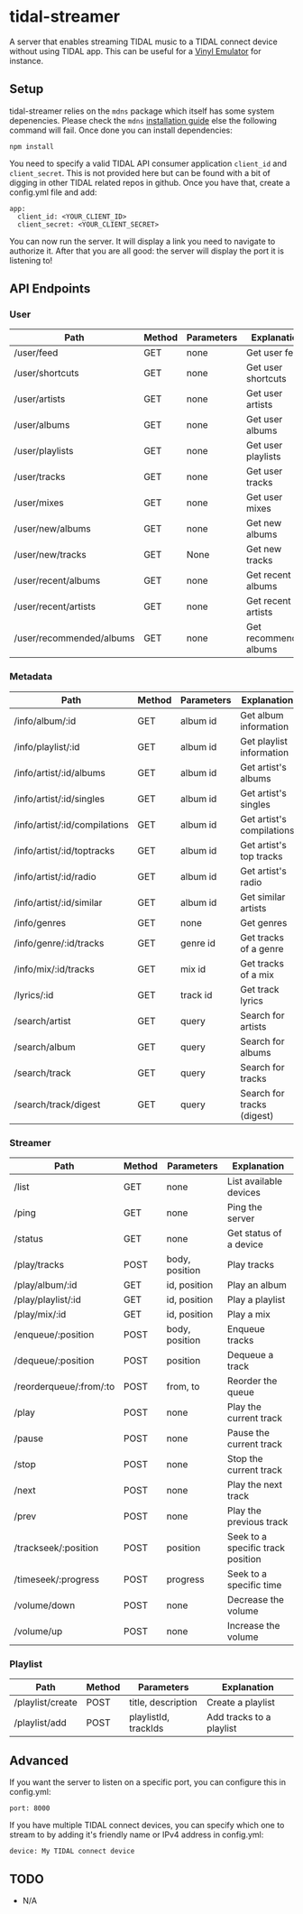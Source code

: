 # tidal-streamer

A server that enables streaming TIDAL music to a TIDAL connect device without using TIDAL app. This can be useful for a [Vinyl Emulator](https://www.hackster.io/mark-hank/sonos-spotify-vinyl-emulator-3be63d) for instance.

## Setup

tidal-streamer relies on the `mdns` package which itself has some system depenencies. Please check the `mdns` [installation guide](https://www.npmjs.com/package/mdns) else the following command will fail. Once done you can install dependencies:

`npm install`

You need to specify a valid TIDAL API consumer application `client_id` and `client_secret`. This is not provided here but can be found with a bit of digging in other TIDAL related repos in github. Once you have that, create a config.yml file and add:

```
app:
  client_id: <YOUR_CLIENT_ID>
  client_secret: <YOUR_CLIENT_SECRET>
```

You can now run the server. It will display a link you need to navigate to authorize it. After that you are all good: the server will display the port it is listening to!


## API Endpoints

### User

| Path                          | Method | Parameters          | Explanation                                      |
|-------------------------------|--------|---------------------|--------------------------------------------------|
| /user/feed                    | GET    | none                | Get user feed                                    |
| /user/shortcuts               | GET    | none                | Get user shortcuts                               |
| /user/artists                 | GET    | none                | Get user artists                                 |
| /user/albums                  | GET    | none                | Get user albums                                  |
| /user/playlists               | GET    | none                | Get user playlists                               |
| /user/tracks                  | GET    | none                | Get user tracks                                  |
| /user/mixes                   | GET    | none                | Get user mixes                                   |
| /user/new/albums              | GET    | none                | Get new albums                                   |
| /user/new/tracks              | GET    | None                | Get new tracks                                   |
| /user/recent/albums           | GET    | none                | Get recent albums                                |
| /user/recent/artists          | GET    | none                | Get recent artists                               |
| /user/recommended/albums      | GET    | none                | Get recommended albums                           |

### Metadata

| Path                          | Method | Parameters          | Explanation                                      |
|-------------------------------|--------|---------------------|--------------------------------------------------|
| /info/album/:id               | GET    | album id            | Get album information                            |
| /info/playlist/:id            | GET    | album id            | Get playlist information                         |
| /info/artist/:id/albums       | GET    | album id            | Get artist's albums                              |
| /info/artist/:id/singles      | GET    | album id            | Get artist's singles                             |
| /info/artist/:id/compilations | GET    | album id            | Get artist's compilations                        |
| /info/artist/:id/toptracks    | GET    | album id            | Get artist's top tracks                          |
| /info/artist/:id/radio        | GET    | album id            | Get artist's radio                               |
| /info/artist/:id/similar      | GET    | album id            | Get similar artists                              |
| /info/genres                  | GET    | none                | Get genres                                       |
| /info/genre/:id/tracks        | GET    | genre id            | Get tracks of a genre                            |
| /info/mix/:id/tracks          | GET    | mix id              | Get tracks of a mix                              |
| /lyrics/:id                   | GET    | track id            | Get track lyrics                                 |
| /search/artist                | GET    | query               | Search for artists                               |
| /search/album                 | GET    | query               | Search for albums                                |
| /search/track                 | GET    | query               | Search for tracks                                |
| /search/track/digest          | GET    | query               | Search for tracks (digest)                       |

### Streamer

| Path                          | Method | Parameters          | Explanation                                      |
|-------------------------------|--------|---------------------|--------------------------------------------------|
| /list                         | GET    | none                | List available devices                           |
| /ping                         | GET    | none                | Ping the server                                  |
| /status                       | GET    | none                | Get status of a device                           |
| /play/tracks                  | POST   | body, position      | Play tracks                                      |
| /play/album/:id               | GET    | id, position        | Play an album                                    |
| /play/playlist/:id            | GET    | id, position        | Play a playlist                                  |
| /play/mix/:id                 | GET    | id, position        | Play a mix                                       |
| /enqueue/:position            | POST   | body, position      | Enqueue tracks                                   |
| /dequeue/:position            | POST   | position            | Dequeue a track                                  |
| /reorderqueue/:from/:to       | POST   | from, to            | Reorder the queue                                |
| /play                         | POST   | none                | Play the current track                           |
| /pause                        | POST   | none                | Pause the current track                          |
| /stop                         | POST   | none                | Stop the current track                           |
| /next                         | POST   | none                | Play the next track                              |
| /prev                         | POST   | none                | Play the previous track                          |
| /trackseek/:position          | POST   | position            | Seek to a specific track position                |
| /timeseek/:progress           | POST   | progress            | Seek to a specific time                          |
| /volume/down                  | POST   | none                | Decrease the volume                              |
| /volume/up                    | POST   | none                | Increase the volume                              |

### Playlist

| Path                          | Method | Parameters          | Explanation                                      |
|-------------------------------|--------|---------------------|--------------------------------------------------|
| /playlist/create              | POST   | title, description  | Create a playlist                                |
| /playlist/add                 | POST   | playlistId, trackIds| Add tracks to a playlist                         |

## Advanced

If you want the server to listen on a specific port, you can configure this in config.yml:
```
port: 8000
```

If you have multiple TIDAL connect devices, you can specify which one to stream to by adding it's friendly name or IPv4 address in config.yml:

```
device: My TIDAL connect device
```

## TODO

- N/A


